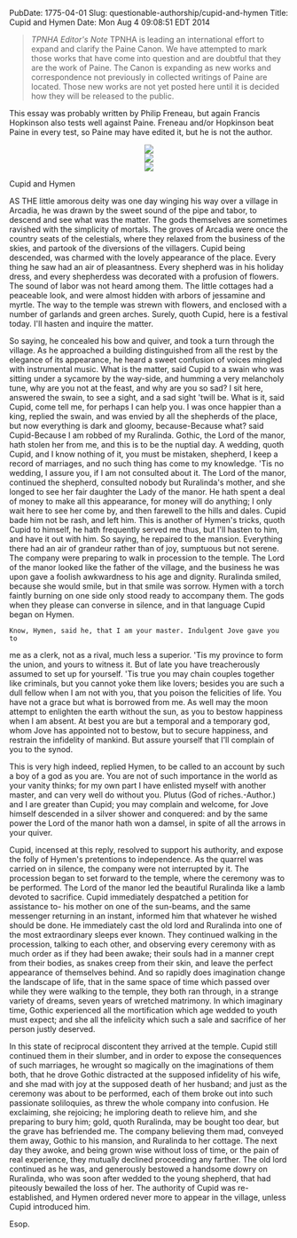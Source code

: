 PubDate: 1775-04-01
Slug: questionable-authorship/cupid-and-hymen
Title: Cupid and Hymen
Date: Mon Aug  4 09:08:51 EDT 2014


> *TPNHA Editor's Note*
> TPNHA is leading an international effort to expand and clarify the
> Paine Canon. We have attempted to mark those works that have come into
> question and are doubtful that they are the work of Paine. The Canon
> is expanding as new works and correspondence not previously in
> collected writings of Paine are located. Those new works are not yet
> posted here until it is decided how they will be released to the
> public.


   This essay was probably written by Philip Freneau, but again Francis Hopkinson also tests well against Paine.
   Freneau and/or Hopkinson beat Paine in every test, so Paine may have edited it, but he is not the author.


<center><img src="/images/cupid-and-hymen-a.png"></center>
<center><img src="/images/cupid-and-hymen-b.png"></center>
<center><img src="/images/cupid-and-hymen-c.png"></center>

   Cupid and Hymen

   AS THE little amorous deity was one day winging his way over a village in
   Arcadia, he was drawn by the sweet sound of the pipe and tabor, to descend
   and see what was the matter. The gods themselves are sometimes ravished
   with the simplicity of mortals. The groves of Arcadia were once the
   country seats of the celestials, where they relaxed from the business of
   the skies, and partook of the diversions of the villagers. Cupid being
   descended, was charmed with the lovely appearance of the place. Every
   thing he saw had an air of pleasantness. Every shepherd was in his holiday
   dress, and every shepherdess was decorated with a profusion of flowers.
   The sound of labor was not heard among them. The little cottages had a
   peaceable look, and were almost hidden with arbors of jessamine and
   myrtle. The way to the temple was strewn with flowers, and enclosed with a
   number of garlands and green arches. Surely, quoth Cupid, here is a
   festival today. I'll hasten and inquire the matter.

   So saying, he concealed his bow and quiver, and took a turn through the
   village. As he approached a building distinguished from all the rest by
   the elegance of its appearance, he heard a sweet confusion of voices
   mingled with instrumental music. What is the matter, said Cupid to a swain
   who was sitting under a sycamore by the way-side, and humming a very
   melancholy tune, why are you not at the feast, and why are you so sad? I
   sit here, answered the swain, to see a sight, and a sad sight 'twill be.
   What is it, said Cupid, come tell me, for perhaps I can help you. I was
   once happier than a king, replied the swain, and was envied by all the
   shepherds of the place, but now everything is dark and gloomy,
   because-Because what? said Cupid-Because I am robbed of my Ruralinda.
   Gothic, the Lord of the manor, hath stolen her from me, and this is to be
   the nuptial day. A wedding, quoth Cupid, and I know nothing of it, you
   must be mistaken, shepherd, I keep a record of marriages, and no such
   thing has come to my knowledge. 'Tis no wedding, I assure you, if I am not
   consulted about it. The Lord of the manor, continued the shepherd,
   consulted nobody but Ruralinda's mother, and she longed to see her fair
   daughter the Lady of the manor. He hath spent a deal of money to make all
   this appearance, for money will do anything; I only wait here to see her
   come by, and then farewell to the hills and dales. Cupid bade him not be
   rash, and left him. This is another of Hymen's tricks, quoth Cupid to
   himself, he hath frequently served me thus, but I'll hasten to him, and
   have it out with him. So saying, he repaired to the mansion. Everything
   there had an air of grandeur rather than of joy, sumptuous but not serene.
   The company were preparing to walk in procession to the temple. The Lord
   of the manor looked like the father of the village, and the business he
   was upon gave a foolish awkwardness to his age and dignity. Ruralinda
   smiled, because she would smile, but in that smile was sorrow. Hymen with
   a torch faintly burning on one side only stood ready to accompany them.
   The gods when they please can converse in silence, and in that language
   Cupid began on Hymen.

    Know, Hymen, said he, that I am your master. Indulgent Jove gave you to
   me as a clerk, not as a rival, much less a superior. 'Tis my province to
   form the union, and yours to witness it. But of late you have
   treacherously assumed to set up for yourself. 'Tis true you may chain
   couples together like criminals, but you cannot yoke them like lovers;
   besides you are such a dull fellow when I am not with you, that you poison
   the felicities of life. You have not a grace but what is borrowed from me.
   As well may the moon attempt to enlighten the earth without the sun, as
   you to bestow happiness when I am absent. At best you are but a temporal
   and a temporary god, whom Jove has appointed not to bestow, but to secure
   happiness, and restrain the infidelity of mankind. But assure yourself
   that I'll complain of you to the synod.

   This is very high indeed, replied Hymen, to be called to an account by
   such a boy of a god as you are. You are not of such importance in the
   world as your vanity thinks; for my own part I have enlisted myself with
   another master, and can very well do without you. Plutus (God of
   riches.-Author.) and I are greater than Cupid; you may complain and
   welcome, for Jove himself descended in a silver shower and conquered: and
   by the same power the Lord of the manor hath won a damsel, in spite of all
   the arrows in your quiver.

   Cupid, incensed at this reply, resolved to support his authority, and
   expose the folly of Hymen's pretentions to independence. As the quarrel
   was carried on in silence, the company were not interrupted by it. The
   procession began to set forward to the temple, where the ceremony was to
   be performed. The Lord of the manor led the beautiful Ruralinda like a
   lamb devoted to sacrifice. Cupid immediately despatched a petition for
   assistance to- his mother on one of the sun-beams, and the same messenger
   returning in an instant, informed him that whatever he wished should be
   done. He immediately cast the old lord and Ruralinda into one of the most
   extraordinary sleeps ever known. They continued walking in the procession,
   talking to each other, and observing every ceremony with as much order as
   if they had been awake; their souls had in a manner crept from their
   bodies, as snakes creep from their skin, and leave the perfect appearance
   of themselves behind. And so rapidly does imagination change the landscape
   of life, that in the same space of time which passed over while they were
   walking to the temple, they both ran through, in a strange variety of
   dreams, seven years of wretched matrimony. In which imaginary time, Gothic
   experienced all the mortification which age wedded to youth must expect;
   and she all the infelicity which such a sale and sacrifice of her person
   justly deserved.

   In this state of reciprocal discontent they arrived at the temple. Cupid
   still continued them in their slumber, and in order to expose the
   consequences of such marriages, he wrought so magically on the
   imaginations of them both, that he drove Gothic distracted at the supposed
   infidelity of his wife, and she mad with joy at the supposed death of her
   husband; and just as the ceremony was about to be performed, each of them
   broke out into such passionate soliloquies, as threw the whole company
   into confusion. He exclaiming, she rejoicing; he imploring death to
   relieve him, and she preparing to bury him; gold, quoth Ruralinda, may be
   bought too dear, but the grave has befriended me. The company believing
   them mad, conveyed them away, Gothic to his mansion, and Ruralinda to her
   cottage. The next day they awoke, and being grown wise without loss of
   time, or the pain of real experience, they mutually declined proceeding
   any farther. The old lord continued as he was, and generously bestowed a
   handsome dowry on Ruralinda, who was soon after wedded to the young
   shepherd, that had piteously bewailed the loss of her. The authority of
   Cupid was re-established, and Hymen ordered never more to appear in the
   village, unless Cupid introduced him.

   Esop.




